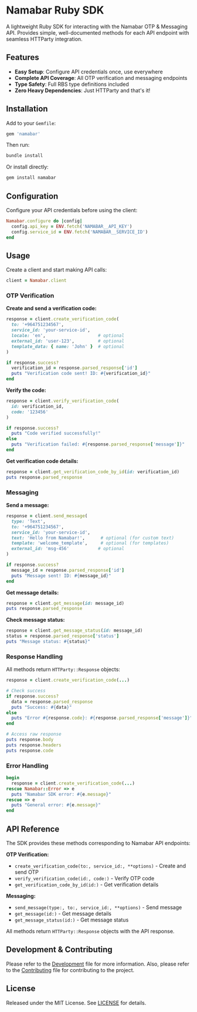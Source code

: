 # Namabar Ruby SDK

A lightweight Ruby SDK for interacting with the Namabar OTP & Messaging API. Provides simple, well-documented methods for each API endpoint with seamless HTTParty integration.

## Features

- **Easy Setup**: Configure API credentials once, use everywhere
- **Complete API Coverage**: All OTP verification and messaging endpoints
- **Type Safety**: Full RBS type definitions included
- **Zero Heavy Dependencies**: Just HTTParty and that's it!

## Installation

Add to your `Gemfile`:

```ruby
gem 'namabar'
```

Then run:

```bash
bundle install
```

Or install directly:

```bash
gem install namabar
```

## Configuration

Configure your API credentials before using the client:

```ruby
Namabar.configure do |config|
  config.api_key = ENV.fetch('NAMABAR__API_KEY')
  config.service_id = ENV.fetch('NAMABAR__SERVICE_ID')
end
```

## Usage

Create a client and start making API calls:

```ruby
client = Namabar.client
```

### OTP Verification

**Create and send a verification code:**

```ruby
response = client.create_verification_code(
  to: '+964751234567',
  service_id: 'your-service-id',
  locale: 'en',                    # optional
  external_id: 'user-123',         # optional
  template_data: { name: 'John' }  # optional
)

if response.success?
  verification_id = response.parsed_response['id']
  puts "Verification code sent! ID: #{verification_id}"
end
```

**Verify the code:**

```ruby
response = client.verify_verification_code(
  id: verification_id,
  code: '123456'
)

if response.success?
  puts "Code verified successfully!"
else
  puts "Verification failed: #{response.parsed_response['message']}"
end
```

**Get verification code details:**

```ruby
response = client.get_verification_code_by_id(id: verification_id)
puts response.parsed_response
```

### Messaging

**Send a message:**

```ruby
response = client.send_message(
  type: 'Text',
  to: '+964751234567',
  service_id: 'your-service-id',
  text: 'Hello from Namabar!',      # optional (for custom text)
  template: 'welcome_template',     # optional (for templates)
  external_id: 'msg-456'           # optional
)

if response.success?
  message_id = response.parsed_response['id']
  puts "Message sent! ID: #{message_id}"
end
```

**Get message details:**

```ruby
response = client.get_message(id: message_id)
puts response.parsed_response
```

**Check message status:**

```ruby
response = client.get_message_status(id: message_id)
status = response.parsed_response['status']
puts "Message status: #{status}"
```

### Response Handling

All methods return `HTTParty::Response` objects:

```ruby
response = client.create_verification_code(...)

# Check success
if response.success?
  data = response.parsed_response
  puts "Success: #{data}"
else
  puts "Error #{response.code}: #{response.parsed_response['message']}"
end

# Access raw response
puts response.body
puts response.headers
puts response.code
```

### Error Handling

```ruby
begin
  response = client.create_verification_code(...)
rescue Namabar::Error => e
  puts "Namabar SDK error: #{e.message}"
rescue => e
  puts "General error: #{e.message}"
end
```

## API Reference

The SDK provides these methods corresponding to Namabar API endpoints:

**OTP Verification:**

- `create_verification_code(to:, service_id:, **options)` - Create and send OTP
- `verify_verification_code(id:, code:)` - Verify OTP code  
- `get_verification_code_by_id(id:)` - Get verification details

**Messaging:**

- `send_message(type:, to:, service_id:, **options)` - Send message
- `get_message(id:)` - Get message details
- `get_message_status(id:)` - Get message status

All methods return `HTTParty::Response` objects with the API response.

## Development & Contributing

Please refer to the [Development](/helpers/README.md) file for more information. Also, please refer to the [Contributing](/CONTRIBUTING.md) file for contributing to the project.

## License

Released under the MIT License. See [LICENSE](LICENSE.txt) for details.
